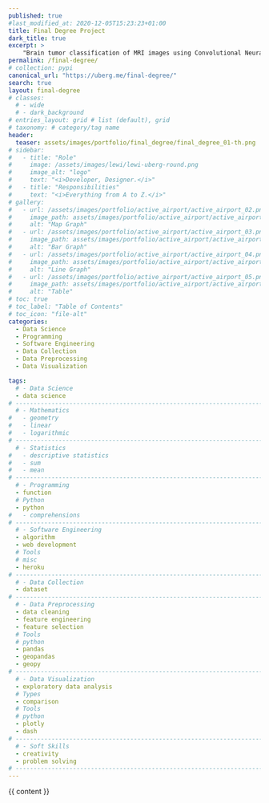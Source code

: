 ```yaml
---
published: true
#last_modified_at: 2020-12-05T15:23:23+01:00
title: Final Degree Project
dark_title: true
excerpt: >
    "Brain tumor classification of MRI images using Convolutional Neural Networks"
permalink: /final-degree/
# collection: pypi
canonical_url: "https://uberg.me/final-degree/"
search: true
layout: final-degree
# classes:
  # - wide
  # - dark_background
# entries_layout: grid # list (default), grid
# taxonomy: # category/tag name
header:
  teaser: assets/images/portfolio/final_degree/final_degree_01-th.png
# sidebar:
#   - title: "Role"
#     image: /assets/images/lewi/lewi-uberg-round.png
#     image_alt: "logo"
#     text: "<i>Developer, Designer.</i>"
#   - title: "Responsibilities"
#     text: "<i>Everything from A to Z.</i>"
# gallery:
#   - url: /assets/images/portfolio/active_airport/active_airport_02.png
#     image_path: assets/images/portfolio/active_airport/active_airport_02-th.png
#     alt: "Map Graph"
#   - url: /assets/images/portfolio/active_airport/active_airport_03.png
#     image_path: assets/images/portfolio/active_airport/active_airport_03-th.png
#     alt: "Bar Graph"
#   - url: /assets/images/portfolio/active_airport/active_airport_04.png
#     image_path: assets/images/portfolio/active_airport/active_airport_04-th.png
#     alt: "Line Graph"
#   - url: /assets/images/portfolio/active_airport/active_airport_05.png
#     image_path: assets/images/portfolio/active_airport/active_airport_05-th.png
#     alt: "Table"
# toc: true
# toc_label: "Table of Contents"
# toc_icon: "file-alt"
categories:
  - Data Science
  - Programming
  - Software Engineering
  - Data Collection
  - Data Preprocessing
  - Data Visualization

tags:
  # - Data Science
  - data science
# -----------------------------------------------------------------------------
  # - Mathematics
#   - geometry
#   - linear
#   - logarithmic
# -----------------------------------------------------------------------------
  # - Statistics
#   - descriptive statistics
#   - sum
#   - mean
# -----------------------------------------------------------------------------
  # - Programming
  - function
  # Python
  - python
#   - comprehensions
# -----------------------------------------------------------------------------
  # - Software Engineering
  - algorithm
  - web development
  # Tools
  # misc
  - heroku
# -----------------------------------------------------------------------------
  # - Data Collection
  - dataset
# -----------------------------------------------------------------------------
  # - Data Preprocessing
  - data cleaning
  - feature engineering
  - feature selection
  # Tools
  # python
  - pandas
  - geopandas
  - geopy
# -----------------------------------------------------------------------------
  # - Data Visualization
  - exploratory data analysis
  # Types
  - comparison
  # Tools
  # python
  - plotly
  - dash
# -----------------------------------------------------------------------------
  # - Soft Skills
  - creativity
  - problem solving
# -----------------------------------------------------------------------------
---
```

<!-- Global site tag (gtag.js) - Google Analytics -->
<script async src="https://www.googletagmanager.com/gtag/js?id=G-X5TVX1RNG8"></script>
<script>
  window.dataLayer = window.dataLayer || [];
  function gtag(){dataLayer.push(arguments);}
  gtag('js', new Date());

  gtag('config', 'G-X5TVX1RNG8');
</script>

<!-- {% include feature_row %} -->
{{ content }}

<!-- {% include gallery caption="Gallery of my brain." %} -->
